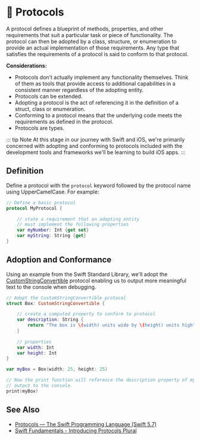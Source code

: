 # 🧠 Protocols

A protocol defines a blueprint of methods, properties, and other requirements that suit a particular task or piece of functionality. The protocol can then be adopted by a class, structure, or enumeration to provide an actual implementation of those requirements. Any type that satisfies the requirements of a protocol is said to conform to that protocol.

**Considerations:**

- Protocols don’t actually implement any functionality themselves. Think of them as tools that provide access to additional capabilities in a consistent manner regardless of the adopting entity.
- Protocols can be extended.
- Adopting a protocol is the act of referencing it in the definition of a struct, class or enumeration.
- Conforming to a protocol means that the underlying code meets the requirements as defined in the protocol.
- Protocols are types.

::: tip Note
At this stage in our journey with Swift and iOS, we're primarily concerned with adopting and conforming to protocols included with the development tools and frameworks we'll be learning to build iOS apps.
:::

## Definition

Define a protocol with the `protocol` keyword followed by the protocol name using UpperCamelCase. For example:

```swift
// Define a basic protocol
protocol MyProtocol {

    // state a requirement that an adopting entity
    // must implement the following properties
    var myNumber: Int {get set}
    var myString: String {get}
}
```

## Adoption and Conformance

Using an example from the Swift Standard Library, we'll adopt the [CustomStringConvertible](https://developer.apple.com/documentation/swift/customstringconvertible) protocol enabling us to output more meaningful text to the console when debugging.

```swift
// Adopt the CustomStringConvertible protocol
struct Box: CustomStringConvertible {

    // create a computed property to conform to protocol
    var description: String {
        return "The box is \(width) units wide by \(height) units high"
    }
    
    // properties
    var width: Int
    var height: Int
}

var myBox = Box(width: 25, height: 25)

// Now the print function will reference the description property of myBox and
// output to the console.
print(myBox)
````

## See Also

- [Protocols — The Swift Programming Language (Swift 5.7)](https://docs.swift.org/swift-book/LanguageGuide/Protocols.html)
- [Swift Fundamentals - Introducing Protocols Plural](https://app.pluralsight.com/course-player?clipId=095103af-48f6-455e-92e3-161c462b9bb5)